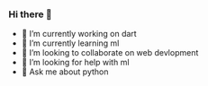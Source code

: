 ### Hi there 👋

<!--
**PhreakByte/PhreakByte** is a ✨ _special_ ✨ repository because its `README.md` (this file) appears on your GitHub profile.

Here are some ideas to get you started:
-->

- 🔭 I’m currently working on dart
- 🌱 I’m currently learning ml
- 👯 I’m looking to collaborate on web devlopment
- 🤔 I’m looking for help with ml
- 💬 Ask me about python
<!-- - 📫 How to reach me: ...
- 😄 Pronouns: ...
- ⚡ Fun fact: ... -->
